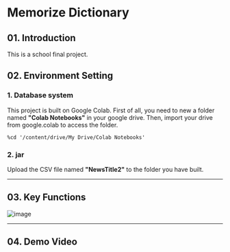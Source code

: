 # Memorize Dictionary


## 01. Introduction
This is a school final project.
## 02. Environment Setting
### 1. Database system
This project is built on Google Colab. First of all, you need to new a folder named **"Colab Notebooks"** in your google drive. Then, import your drive from google.colab to access the folder.
```
%cd '/content/drive/My Drive/Colab Notebooks'
```
### 2. jar
Upload the CSV file named **"NewsTitle2"** to the folder you have built.
***
## 03. Key Functions
![image](https://raw.githubusercontent.com/Wei-Hsi/template/main/all%20project%20layout/java%20app/main%20page.png<width="50%">?token=ARU42BQOBWNDS5QKDYFCAULBPWXSA)
***
## 04. Demo Video


